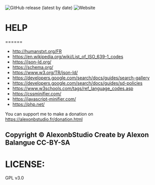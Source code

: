 ![GitHub release (latest by date)](https://img.shields.io/github/v/release/alexonbstudio/website-project)
![Website](https://img.shields.io/website?style=for-the-badge&url=https%3A%2F%2Falexonbstudio.fr)
# HELP
======

+ http://humanstxt.org/FR
+ https://en.wikipedia.org/wiki/List_of_ISO_639-1_codes
+ https://json-ld.org/
+ https://schema.org/
+ https://www.w3.org/TR/json-ld/
+ https://developers.google.com/search/docs/guides/search-gallery
+ https://developers.google.com/search/docs/guides/sd-policies
+ https://www.w3schools.com/tags/ref_language_codes.asp
+ https://cssminifier.com/
+ https://javascript-minifier.com/
+ https://php.net/


You can support me to make a donation on https://alexonbstudio.fr/donation.html


Copyright &copy; AlexonbStudio Create by Alexon Balangue CC-BY-SA
------
LICENSE:
======
GPL v3.0
